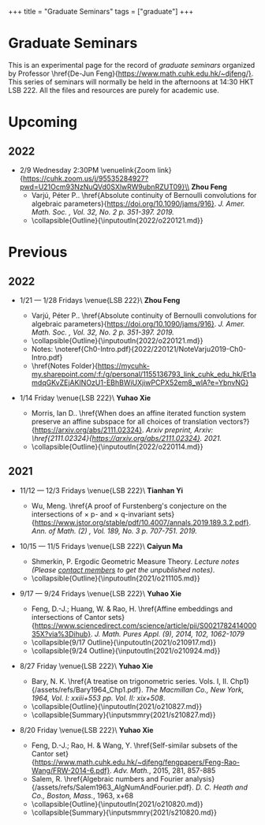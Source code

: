 +++
title = "Graduate Seminars"
tags = ["graduate"]
+++

# Graduate Seminars

This is an experimental page for the record of *graduate seminars* organized by Professor \href{De-Jun Feng}{https://www.math.cuhk.edu.hk/~djfeng/}. This series of seminars will normally be held in the afternoons at 14:30 HKT LSB 222. All the files and resources are purely for academic use.

# Upcoming
## 2022
- 2/9 Wednesday 2:30PM \venuelink{Zoom link}{https://cuhk.zoom.us/j/95535284927?pwd=U21Ocm93NzNuQVd0SXlwRW9ubnRZUT09}\\
  **Zhou Feng**
  - Varjú, Péter P.. \href{Absolute continuity of Bernoulli convolutions for algebraic parameters}{https://doi.org/10.1090/jams/916}. *J. Amer. Math. Soc. , Vol. 32, No. 2 p. 351-397. 2019.*
  - \collapsible{Outline}{\inputoutln{2022/o220121.md}}
# Previous
## 2022
- 1/21 — 1/28 Fridays \venue{LSB 222}\\
  **Zhou Feng**
  - Varjú, Péter P.. \href{Absolute continuity of Bernoulli convolutions for algebraic parameters}{https://doi.org/10.1090/jams/916}. *J. Amer. Math. Soc. , Vol. 32, No. 2 p. 351-397. 2019.*
  - \collapsible{Outline}{\inputoutln{2022/o220121.md}}
  - Notes: \noteref{Ch0-Intro.pdf}{2022/220121/NoteVarju2019-Ch0-Intro.pdf}
  - \href{Notes Folder}{https://mycuhk-my.sharepoint.com/:f:/g/personal/1155136793_link_cuhk_edu_hk/Et1amdqGKvZEjAKINOzU1-EBhBWiUXjiwPCPX52em8_wlA?e=YbnvNG}

- 1/14 Friday \venue{LSB 222}\\
  **Yuhao Xie**
  - Morris, Ian D.. \href{When does an affine iterated function system preserve an affine subspace for all choices of translation vectors?}{https://arxiv.org/abs/2111.02324}. *Arxiv preprint, Arxiv: \href{2111.02324}{https://arxiv.org/abs/2111.02324}. 2021.*
  - \collapsible{Outline}{\inputoutln{2022/o220114.md}}
## 2021
- 11/12 — 12/3 Fridays \venue{LSB 222}\\
  **Tianhan Yi**
  - Wu, Meng. \href{A proof of Furstenberg's conjecture on the intersections of × p- and × q-invariant sets}{https://www.jstor.org/stable/pdf/10.4007/annals.2019.189.3.2.pdf}. *Ann. of Math. (2) , Vol. 189, No. 3 p. 707-751. 2019.*

- 10/15 — 11/5 Fridays \venue{LSB 222}\\
  **Caiyun Ma**
  - Shmerkin, P. Ergodic Geometric Measure Theory. *Lecture notes (Please [contact members](/about/index.html##group_members) to get the unpublished notes)*. 
  - \collapsible{Outline}{\inputoutln{2021/o211105.md}}

- 9/17 — 9/24 Fridays \venue{LSB 222}\\
  **Yuhao Xie**
  - Feng, D.-J.; Huang, W. & Rao, H. \href{Affine embeddings and intersections of Cantor sets}{https://www.sciencedirect.com/science/article/pii/S002178241400035X?via%3Dihub}. *J. Math. Pures Appl. (9), 2014, 102, 1062-1079*
  - \collapsible{9/17 Outline}{\inputoutln{2021/o210917.md}}
  - \collapsible{9/24 Outline}{\inputoutln{2021/o210924.md}}

- 8/27 Friday \venue{LSB 222}\\
  **Yuhao Xie**
  - Bary, N. K. \href{A treatise on trigonometric series. Vols. I, II. Chp1}{/assets/refs/Bary1964_Chp1.pdf}. *The Macmillan Co., New York, 1964, Vol. I: xxiii+553 pp. Vol. II: xix+508*.
  - \collapsible{Outline}{\inputoutln{2021/o210827.md}}
  - \collapsible{Summary}{\inputsmmry{2021/s210827.md}}

- 8/20 Friday \venue{LSB 222}\\
  **Yuhao Xie**
  - Feng, D.-J.; Rao, H. & Wang, Y. \href{Self-similar subsets of the Cantor set}{https://www.math.cuhk.edu.hk/~djfeng/fengpapers/Feng-Rao-Wang/FRW-2014-6.pdf}. *Adv. Math.*, 2015, 281, 857-885
  - Salem, R.  \href{Algebraic numbers and Fourier analysis}{/assets/refs/Salem1963_AlgNumAndFourier.pdf}. *D. C. Heath and Co., Boston, Mass.*, 1963, x+68
  - \collapsible{Outline}{\inputoutln{2021/o210820.md}}
  - \collapsible{Summary}{\inputsmmry{2021/s210820.md}}